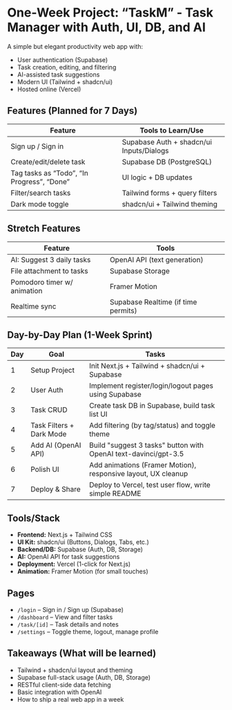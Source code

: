 # One-Week Project: “TaskM” - Task Manager with Auth, UI, DB, and AI

A simple but elegant productivity web app with:
- User authentication (Supabase)
- Task creation, editing, and filtering
- AI-assisted task suggestions
- Modern UI (Tailwind + shadcn/ui)
- Hosted online (Vercel)

## Features (Planned for 7 Days)

| Feature | Tools to Learn/Use |
|--------|--------------------|
| Sign up / Sign in | Supabase Auth + shadcn/ui Inputs/Dialogs |
| Create/edit/delete task | Supabase DB (PostgreSQL) |
| Tag tasks as “Todo”, “In Progress”, “Done” | UI logic + DB updates |
| Filter/search tasks | Tailwind forms + query filters |
| Dark mode toggle | shadcn/ui + Tailwind theming |

## Stretch Features

| Feature | Tools |
|--------|-------|
| AI: Suggest 3 daily tasks | OpenAI API (text generation) |
| File attachment to tasks | Supabase Storage |
| Pomodoro timer w/ animation | Framer Motion |
| Realtime sync | Supabase Realtime (if time permits) |

## Day-by-Day Plan (1-Week Sprint)

| Day | Goal | Tasks |
|-----|------|-------|
| 1 | Setup Project | Init Next.js + Tailwind + shadcn/ui + Supabase |
| 2 | User Auth | Implement register/login/logout pages using Supabase |
| 3 | Task CRUD | Create task DB in Supabase, build task list UI |
| 4 | Task Filters + Dark Mode | Add filtering (by tag/status) and toggle theme |
| 5 | Add AI (OpenAI API) | Build "suggest 3 tasks" button with OpenAI text-davinci/gpt-3.5 |
| 6 | Polish UI | Add animations (Framer Motion), responsive layout, UX cleanup |
| 7 | Deploy & Share | Deploy to Vercel, test user flow, write simple README |

## Tools/Stack

- **Frontend:** Next.js + Tailwind CSS  
- **UI Kit:** shadcn/ui (Buttons, Dialogs, Tabs, etc.)  
- **Backend/DB:** Supabase (Auth, DB, Storage)  
- **AI:** OpenAI API for task suggestions  
- **Deployment:** Vercel (1-click for Next.js)  
- **Animation:** Framer Motion (for small touches)

## Pages

- `/login` – Sign in / Sign up (Supabase)  
- `/dashboard` – View and filter tasks  
- `/task/[id]` – Task details and notes  
- `/settings` – Toggle theme, logout, manage profile

## Takeaways (What will be learned)

- Tailwind + shadcn/ui layout and theming  
- Supabase full-stack usage (Auth, DB, Storage)  
- RESTful client-side data fetching  
- Basic integration with OpenAI  
- How to ship a real web app in a week  

